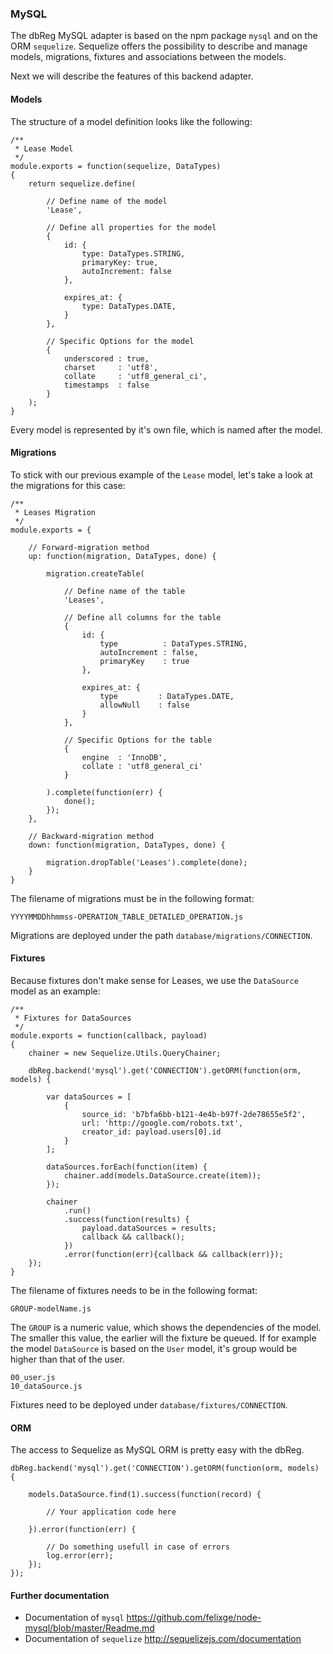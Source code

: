 ### MySQL

The dbReg MySQL adapter is based on the npm package ``mysql`` and on the ORM
``sequelize``. Sequelize offers the possibility to describe and manage models,
migrations, fixtures and associations between the models.

Next we will describe the features of this backend adapter.

#### Models

The structure of a model definition looks like the following:

    /**
     * Lease Model
     */
    module.exports = function(sequelize, DataTypes)
    {
        return sequelize.define(

            // Define name of the model
            'Lease',

            // Define all properties for the model
            {
                id: {
                    type: DataTypes.STRING,
                    primaryKey: true,
                    autoIncrement: false
                },

                expires_at: {
                    type: DataTypes.DATE,
                }
            },

            // Specific Options for the model
            {
                underscored : true,
                charset     : 'utf8',
                collate     : 'utf8_general_ci',
                timestamps  : false
            }
        );
    }

Every model is represented by it's own file, which is named after the model.

#### Migrations

To stick with our previous example of the ``Lease`` model, let's take a look at
the migrations for this case:

    /**
     * Leases Migration
     */
    module.exports = {

        // Forward-migration method
        up: function(migration, DataTypes, done) {

            migration.createTable(

                // Define name of the table
                'Leases',

                // Define all columns for the table
                {
                    id: {
                        type          : DataTypes.STRING,
                        autoIncrement : false,
                        primaryKey    : true
                    },

                    expires_at: {
                        type         : DataTypes.DATE,
                        allowNull    : false
                    }
                },

                // Specific Options for the table
                {
                    engine  : 'InnoDB',
                    collate : 'utf8_general_ci'
                }

            ).complete(function(err) {
                done();
            });
        },

        // Backward-migration method
        down: function(migration, DataTypes, done) {

            migration.dropTable('Leases').complete(done);
        }
    }

The filename of migrations must be in the following format:

    YYYYMMDDhhmmss-OPERATION_TABLE_DETAILED_OPERATION.js

Migrations are deployed under the path ``database/migrations/CONNECTION``.

#### Fixtures

Because fixtures don't make sense for Leases, we use the ``DataSource`` model as
an example:

    /**
     * Fixtures for DataSources
     */
    module.exports = function(callback, payload)
    {
        chainer = new Sequelize.Utils.QueryChainer;

        dbReg.backend('mysql').get('CONNECTION').getORM(function(orm, models) {

            var dataSources = [
                {
                    source_id: 'b7bfa6bb-b121-4e4b-b97f-2de78655e5f2',
                    url: 'http://google.com/robots.txt',
                    creator_id: payload.users[0].id
                }
            ];

            dataSources.forEach(function(item) {
                chainer.add(models.DataSource.create(item));
            });

            chainer
                .run()
                .success(function(results) {
                    payload.dataSources = results;
                    callback && callback();
                })
                .error(function(err){callback && callback(err)});
        });
    }

The filename of fixtures needs to be in the following format:

    GROUP-modelName.js

The ``GROUP`` is a numeric value, which shows the dependencies of the model.
The smaller this value, the earlier will the fixture be queued.
If for example the model ``DataSource`` is based on the ``User`` model, it's
group would be higher than that of the user.

    00_user.js
    10_dataSource.js

Fixtures need to be deployed under ``database/fixtures/CONNECTION``.


#### ORM

The access to Sequelize as MySQL ORM is pretty easy with the dbReg.

    dbReg.backend('mysql').get('CONNECTION').getORM(function(orm, models) {

        models.DataSource.find(1).success(function(record) {

            // Your application code here

        }).error(function(err) {

            // Do something usefull in case of errors
            log.error(err);
        });
    });

#### Further documentation

* Documentation of ``mysql`` https://github.com/felixge/node-mysql/blob/master/Readme.md
* Documentation of ``sequelize`` http://sequelizejs.com/documentation

